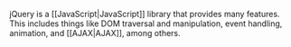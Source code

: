 jQuery is a [[JavaScript|JavaScript]] library that provides many features. This includes things like DOM traversal and manipulation, event handling, animation, and [[AJAX|AJAX]], among others.